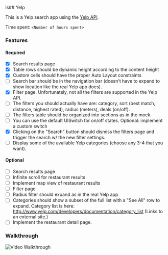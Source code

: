 ls## Yelp

This is a Yelp search app using the [Yelp API](https://www.yelp.com/developers/).

Time spent: `<Number of hours spent>`

### Features

#### Required

- [x] Search results page
- [x] Table rows should be dynamic height according to the content height
- [x] Custom cells should have the proper Auto Layout constraints
- [ ] Search bar should be in the navigation bar (doesn't have to expand to show location like the real Yelp app does).
- [x] Filter page. Unfortunately, not all the filters are supported in the Yelp API.
- [ ] The filters you should actually have are: category, sort (best match, distance, highest rated), radius (meters), deals (on/off).
- [ ] The filters table should be organized into sections as in the mock.
- [ ] You can use the default UISwitch for on/off states. Optional: implement a custom switch
- [x] Clicking on the "Search" button should dismiss the filters page and trigger the search w/ the new filter settings.
- [ ] Display some of the available Yelp categories (choose any 3-4 that you want).

#### Optional

- [ ] Search results page
- [ ] Infinite scroll for restaurant results
- [ ] Implement map view of restaurant results
- [ ] Filter page
- [ ] Radius filter should expand as in the real Yelp app
- [ ] Categories should show a subset of the full list with a "See All" row to expand. Category list is here: http://www.yelp.com/developers/documentation/category_list (Links to an external site.)
- [ ] Implement the restaurant detail page.

### Walkthrough

![Video Walkthrough](...)
